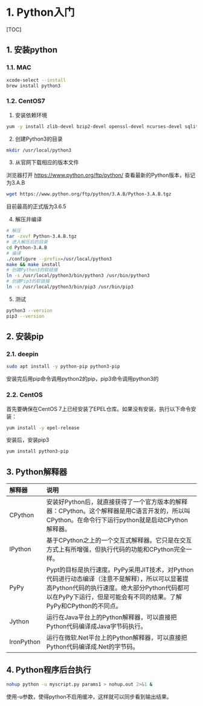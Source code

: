 # 1. Python入门

[TOC]

## 1. 安装python

### 1.1. MAC

```sh
xcode-select --install
brew install python3
```

### 1.2. CentOS7

1. 安装依赖环境

```sh
yum -y install zlib-devel bzip2-devel openssl-devel ncurses-devel sqlite-devel readline-devel tk-devel gdbm-devel db4-devel libpcap-devel xz-devel
```

2. 创建Python3的目录

```sh
mkdir /usr/local/python3
```

3. 从官网下载相应的版本文件

浏览器打开 https://www.python.org/ftp/python/ 查看最新的Python版本，标记为3.A.B

```sh
wget https://www.python.org/ftp/python/3.A.B/Python-3.A.B.tgz
```

目前最高的正式版为3.6.5

4. 解压并编译

```sh
# 解压
tar -zxvf Python-3.A.B.tgz
# 进入解压后的目录
cd Python-3.A.B
# 编译
./configure --prefix=/usr/local/python3
make && make install
# 创建Python3的软链接
ln -s /usr/local/python3/bin/python3 /usr/bin/python3
# 创建Pip3的软链接
ln -s /usr/local/python3/bin/pip3 /usr/bin/pip3
```

5. 测试

```sh
python3 --version
pip3 --version
```

## 2. 安装pip

### 2.1. deepin

```sh
sudo apt install -y python-pip python3-pip
```

安装完后用pip命令调用python2的pip，pip3命令调用python3的

### 2.2. CentOS

首先要确保在CentOS 7上已经安装了EPEL仓库。如果没有安装，执行以下命令安装：

```sh
yum install -y epel-release
```

安装后，安装pip3

```sh
yum install python3-pip
```

## 3. Python解释器

| 解释器     | 说明                                                                                                                                                                                                             |
|:-----------|:-----------------------------------------------------------------------------------------------------------------------------------------------------------------------------------------------------------------|
| CPython    | 安装好Python后，就直接获得了一个官方版本的解释器：CPython。这个解释器是用C语言开发的，所以叫CPython。在命令行下运行python就是启动CPython解释器。                                                                 |
| IPython    | 基于CPython之上的一个交互式解释器。它只是在交互方式上有所增强，但执行代码的功能和CPython完全一样。                                                                                                               |
| PyPy       | Pypt的目标是执行速度。PyPy采用JIT技术，对Python代码进行动态编译（注意不是解释），所以可以显著提高Python代码的执行速度。绝大部分Python代码都可以在PyPy下运行，但是可能会有不同的结果。了解PyPy和CPython的不同点。 |
| Jython     | 运行在Java平台上的Python解释器，可以直接把Python代码编译成Java字节码执行。                                                                                                                                       |
| IronPython | 运行在微软.Net平台上的Python解释器，可以直接把Python代码编译成.Net的字节码。                                                                                                                                     |

## 4. Python程序后台执行

```sh
nohup python -u myscript.py params1 > nohup.out 2>&1 & 
```

使用-u参数，使得python不启用缓冲，这样就可以同步看到输出结果。